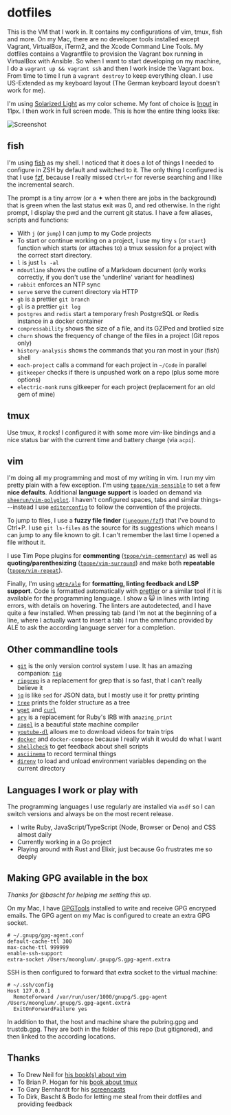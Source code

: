 # dotfiles

This is the VM that I work in. It contains my configurations of vim, tmux, fish and more. On my Mac, there are no developer tools installed except Vagrant, VirtualBox, iTerm2, and the Xcode Command Line Tools. My dotfiles contains a Vagrantfile to provision the Vagrant box running in VirtualBox with Ansible. So when I want to start developing on my machine, I do a `vagrant up && vagrant ssh` and then I work inside the Vagrant box. From time to time I run a `vagrant destroy` to keep everything clean. I use US-Extended as my keyboard layout (The German keyboard layout doesn't work for me).

I'm using [Solarized Light](https://ethanschoonover.com/solarized) as my color scheme. My font of choice is [Input](http://input.fontbureau.com) in 11px. I then work in full screen mode. This is how the entire thing looks like:

![Screenshot](dotfiles.png)

## fish

I'm using [fish](http://fishshell.com) as my shell. I noticed that it does a lot of things I needed to configure in ZSH by default and switched to it. The only thing I configured is that I use [fzf](https://github.com/junegunn/fzf), because I really missed `Ctrl+r` for reverse searching and I like the incremental search.

The prompt is a tiny arrow (or a ✦ when there are jobs in the background) that is green when the last status exit was 0, and red otherwise. In the right prompt, I display the pwd and the current git status. I have a few aliases, scripts and functions:

* With `j` (or `jump`) I can jump to my Code projects
* To start or continue working on a project, I use my tiny `s` (or `start`) function which starts (or attaches to) a tmux session for a project with the correct start directory.
* `l` is just `ls -al`
* `mdoutline` shows the outline of a Markdown document (only works correctly, if you don't use the 'underline' variant for headlines)
* `rabbit` enforces an NTP sync
* `serve` serve the current directory via HTTP
* `gb` is a prettier `git branch`
* `gl` is a prettier `git log`
* `postgres` and `redis` start a temporary fresh PostgreSQL or Redis instance in a docker container
* `compressability` shows the size of a file, and its GZIPed and brotlied size
* `churn` shows the frequency of change of the files in a project (Git repos only)
* `history-analysis` shows the commands that you ran most in your (fish) shell
* `each-project` calls a command for each project in `~/Code` in parallel
* `gitkeeper` checks if there is unpushed work on a repo (plus some more options)
* `electric-monk` runs gitkeeper for each project (replacement for an old gem of mine)

## tmux

Use tmux, it rocks! I configured it with some more vim-like bindings and a nice status bar with the current time and battery charge (via `acpi`).

## vim

I'm doing all my programming and most of my writing in vim. I run my vim pretty plain with a few exception. I'm using [`tpope/vim-sensible`](https://github.com/tpope/vim-sensible) to set a few **nice defaults**. Additional **language support** is loaded on demand via [`sheerun/vim-polyglot`](https://github.com/sheerun/vim-polyglot). I haven't configured spaces, tabs and similar things---instead I use [`editorconfig`](https://github.com/editorconfig/editorconfig-vim) to follow the convention of the projects.

To jump to files, I use a **fuzzy file finder** ([`junegunn/fzf`](https://github.com/junegunn/fzf)) that I've bound to Ctrl+P. I use `git ls-files` as the source for its suggestions which means I can jump to any file known to git. I can't remember the last time I opened a file without it.

I use Tim Pope plugins for **commenting** ([`tpope/vim-commentary`](https://github.com/tpope/vim-commentary)) as well as **quoting/parenthesizing** ([`tpope/vim-surround`](https://github.com/tpope/vim-surround)) and make both **repeatable** ([`tpope/vim-repeat`](https://github.com/tpope/vim-repeat)).

Finally, I'm using [`w0rp/ale`](https://github.com/w0rp/ale) for **formatting, linting feedback and LSP support**. Code is formatted automatically with [prettier](https://prettier.io) or a similar tool if it is available for the programming language. I show a 😺 in lines with linting errors, with details on hovering. The linters are autodetected, and I have quite a few installed. When pressing tab (and I'm not at the beginning of a line, where I actually want to insert a tab) I run the omnifunc provided by ALE to ask the according language server for a completion.

## Other commandline tools

* [`git`](https://www.git-scm.com) is the only version control system I use. It has an amazing companion: [`tig`](http://jonas.nitro.dk/tig)
* [`ripgrep`](https://github.com/BurntSushi/ripgrep) is a replacement for grep that is so fast, that I can't really believe it
* [`jq`](http://stedolan.github.io/jq) is like `sed` for JSON data, but I mostly use it for pretty printing
* [`tree`](http://mama.indstate.edu/users/ice/tree) prints the folder structure as a tree
* [`wget`](http://www.gnu.org/software/wget) and [`curl`](http://curl.haxx.se)
* [`pry`](http://pryrepl.org) is a replacement for Ruby's IRB with `amazing_print`
* [`ragel`](http://www.colm.net/open-source/ragel) is a beautiful state machine compiler
* [`youtube-dl`](https://rg3.github.io/youtube-dl) allows me to download videos for train trips
* [`docker`](https://www.docker.com) and `docker-compose` because I really wish it would do what I want
* [`shellcheck`](https://www.shellcheck.net) to get feedback about shell scripts
* [`asciinema`](https://asciinema.org) to record terminal things
* [`direnv`](https://direnv.net) to load and unload environment variables depending on the current directory

## Languages I work or play with

The programming languages I use regularly are installed via `asdf` so I can switch versions and always be on the most recent release.

* I write Ruby, JavaScript/TypeScript (Node, Browser or Deno) and CSS almost daily
* Currently working in a Go project
* Playing around with Rust and Elixir, just because Go frustrates me so deeply

## Making GPG available in the box

*Thanks for @bascht for helping me setting this up.*

On my Mac, I have [GPGTools](https://gpgtools.org) installed to write and receive GPG encryped emails. The GPG agent on my Mac is configured to create an extra GPG socket.

```
# ~/.gnupg/gpg-agent.conf
default-cache-ttl 300
max-cache-ttl 999999
enable-ssh-support
extra-socket /Users/moonglum/.gnupg/S.gpg-agent.extra
```

SSH is then configured to forward that extra socket to the virtual machine:

```
# ~/.ssh/config
Host 127.0.0.1
  RemoteForward /var/run/user/1000/gnupg/S.gpg-agent /Users/moonglum/.gnupg/S.gpg-agent.extra
  ExitOnForwardFailure yes
```

In addition to that, the host and machine share the pubring.gpg and trustdb.gpg. They are both in the folder of this repo (but gitignored), and then linked to the according locations.

## Thanks

* To Drew Neil for [his book(s) about vim](https://pragprog.com/book/dnvim2/practical-vim-second-edition)
* To Brian P. Hogan for his [book about tmux](https://pragprog.com/book/bhtmux2/tmux-2)
* To Gary Bernhardt for his [screencasts](https://www.destroyallsoftware.com/screencasts)
* To Dirk, Bascht & Bodo for letting me steal from their dotfiles and providing feedback
